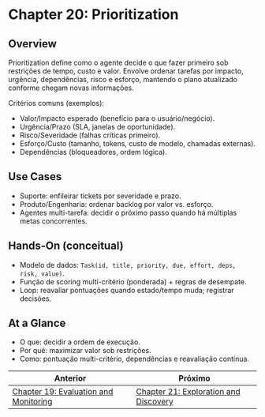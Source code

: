# Chapter 20: Prioritization

## Overview

Prioritization define como o agente decide o que fazer primeiro sob restrições de tempo, custo e valor. Envolve ordenar tarefas por impacto, urgência, dependências, risco e esforço, mantendo o plano atualizado conforme chegam novas informações.

Critérios comuns (exemplos):

- Valor/Impacto esperado (benefício para o usuário/negócio).
- Urgência/Prazo (SLA, janelas de oportunidade).
- Risco/Severidade (falhas críticas primeiro).
- Esforço/Custo (tamanho, tokens, custo de modelo, chamadas externas).
- Dependências (bloqueadores, ordem lógica).

## Use Cases

- Suporte: enfileirar tickets por severidade e prazo.
- Produto/Engenharia: ordenar backlog por valor vs. esforço.
- Agentes multi-tarefa: decidir o próximo passo quando há múltiplas metas concorrentes.

## Hands-On (conceitual)

- Modelo de dados: `Task(id, title, priority, due, effort, deps, risk, value)`.
- Função de scoring multi-critério (ponderada) + regras de desempate.
- Loop: reavaliar pontuações quando estado/tempo muda; registrar decisões.

## At a Glance

- O que: decidir a ordem de execução.
- Por quê: maximizar valor sob restrições.
- Como: pontuação multi-critério, dependências e reavaliação contínua.

<!-- nav-prev-next -->
| Anterior | Próximo |
| --- | --- |
| [Chapter 19: Evaluation and Monitoring](chapter-19-evaluation-and-monitoring.md) | [Chapter 21: Exploration and Discovery](chapter-21-exploration-and-discovery.md) |
